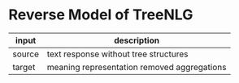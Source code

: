 # Reverse Model of TreeNLG

input  | description
--     | --
source | text response without tree structures
target | meaning representation removed aggregations
